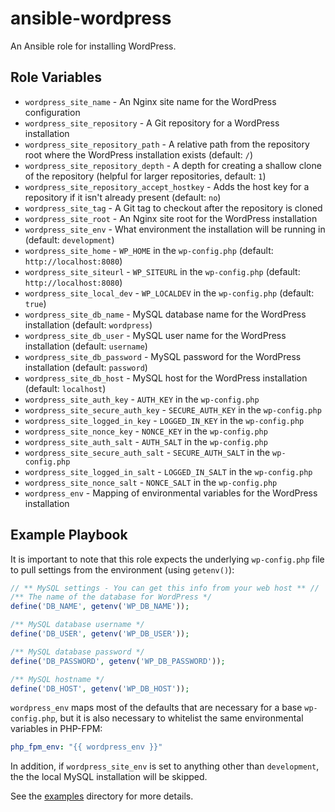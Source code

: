 # ansible-wordpress

An Ansible role for installing WordPress.

## Role Variables

- `wordpress_site_name` - An Nginx site name for the WordPress configuration
- `wordpress_site_repository` - A Git repository for a WordPress installation
- `wordpress_site_repository_path` - A relative path from the repository root where the WordPress installation exists (default: `/`)
- `wordpress_site_repository_depth` - A depth for creating a shallow clone of the repository (helpful for larger repositories, default: `1`)
- `wordpress_site_repository_accept_hostkey` - Adds the host key for a repository if it isn't already present (default: `no`)
- `wordpress_site_tag` - A Git tag to checkout after the repository is cloned
- `wordpress_site_root` - An Nginx site root for the WordPress installation
- `wordpress_site_env` - What environment the installation will be running in (default: `development`)
- `wordpress_site_home` - `WP_HOME` in the `wp-config.php` (default: `http://localhost:8080`)
- `wordpress_site_siteurl` - `WP_SITEURL` in the `wp-config.php` (default: `http://localhost:8080`)
- `wordpress_site_local_dev` - `WP_LOCALDEV` in the `wp-config.php` (default: `true`)
- `wordpress_site_db_name` - MySQL database name for the WordPress installation (default: `wordpress`)
- `wordpress_site_db_user` - MySQL user name for the WordPress installation (default: `username`)
- `wordpress_site_db_password` - MySQL password for the WordPress installation (default: `password`)
- `wordpress_site_db_host` - MySQL host for the WordPress installation (default: `localhost`)
- `wordpress_site_auth_key` - `AUTH_KEY` in the `wp-config.php`
- `wordpress_site_secure_auth_key` - `SECURE_AUTH_KEY` in the `wp-config.php`
- `wordpress_site_logged_in_key` - `LOGGED_IN_KEY` in the `wp-config.php`
- `wordpress_site_nonce_key` - `NONCE_KEY` in the `wp-config.php`
- `wordpress_site_auth_salt` - `AUTH_SALT` in the `wp-config.php`
- `wordpress_site_secure_auth_salt` - `SECURE_AUTH_SALT` in the `wp-config.php`
- `wordpress_site_logged_in_salt` - `LOGGED_IN_SALT` in the `wp-config.php`
- `wordpress_site_nonce_salt` - `NONCE_SALT` in the `wp-config.php`
- `wordpress_env` - Mapping of environmental variables for the WordPress installation

## Example Playbook

It is important to note that this role expects the underlying `wp-config.php` file to pull settings from the environment (using `getenv()`):

```php
// ** MySQL settings - You can get this info from your web host ** //
/** The name of the database for WordPress */
define('DB_NAME', getenv('WP_DB_NAME'));

/** MySQL database username */
define('DB_USER', getenv('WP_DB_USER'));

/** MySQL database password */
define('DB_PASSWORD', getenv('WP_DB_PASSWORD'));

/** MySQL hostname */
define('DB_HOST', getenv('WP_DB_HOST'));
```

`wordpress_env` maps most of the defaults that are necessary for a base `wp-config.php`, but it is also necessary to whitelist the same environmental variables in PHP-FPM:

```yaml
php_fpm_env: "{{ wordpress_env }}"
```

In addition, if `wordpress_site_env` is set to anything other than `development`, the the local MySQL installation will be skipped.

See the [examples](./examples/) directory for more details.
